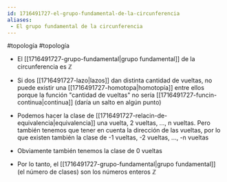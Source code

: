 ```yaml
---
id: 1716491727-el-grupo-fundamental-de-la-circunferencia
aliases:
 - El grupo fundamental de la circunferencia
---
```


#topología #topología 


- El [[1716491727-grupo-fundamental|grupo fundamental]] de la circunferencia es $\mathbb{Z}$

- Si dos [[1716491727-lazo|lazos]] dan distinta cantidad de vueltas, no puede existir una [[1716491727-homotopa|homotopía]] entre ellos porque la función "cantidad de vueltas" no sería [[1716491727-funcin-continua|continua]] (daría un salto en algún punto)

- Podemos hacer la clase de [[1716491727-relacin-de-equivalencia|equivalencia]] una vuelta, 2 vueltas, ..., n vueltas. Pero también tenemos que tener en cuenta la dirección de las vueltas, por lo que existen también la clase de -1 vueltas, -2 vueltas, ..., -n vueltas

- Obviamente también tenemos la clase de 0 vueltas

- Por lo tanto, el [[1716491727-grupo-fundamental|grupo fundamental]] (el número de clases) son los números enteros $\mathbb{Z}$

